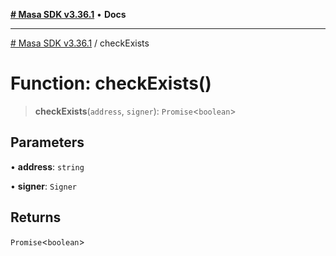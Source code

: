 [**# Masa SDK v3.36.1**](../README.md) • **Docs**

***

[# Masa SDK v3.36.1](../globals.md) / checkExists

# Function: checkExists()

> **checkExists**(`address`, `signer`): `Promise`\<`boolean`\>

## Parameters

• **address**: `string`

• **signer**: `Signer`

## Returns

`Promise`\<`boolean`\>
